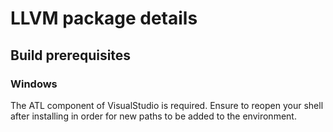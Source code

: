 # LLVM package details

## Build prerequisites
### Windows
The ATL component of VisualStudio is required. Ensure to reopen your shell after installing in order for new paths to be added to the environment.

